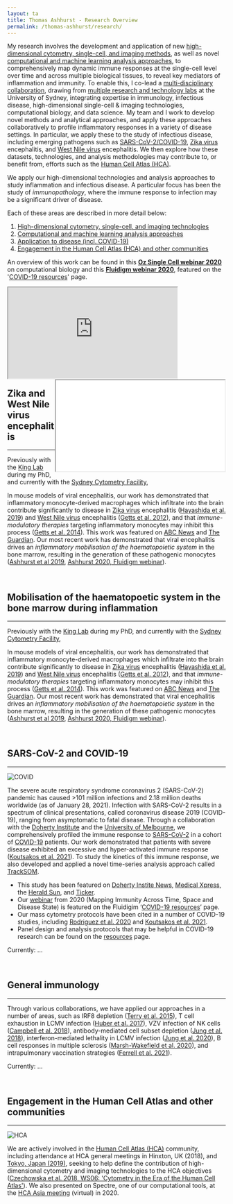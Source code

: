```yaml
---
layout: ta
title: Thomas Ashhurst - Research Overview
permalink: /thomas-ashhurst/research/
---
```


My research involves the development and application of new [high-dimensional cytometry, single-cell, and imaging methods](https://tomashhurst.github.io/research/#high-dimensional-cytometry-and-imaging-technologies), as well as novel [computational and machine learning analysis approaches](https://tomashhurst.github.io/research/#computational-analysis-approaches), to comprehensively map dynamic immune responses at the single-cell level over time and across multiple biological tissues, to reveal key mediators of inflammation and immunity. To enable this, I co-lead a [multi-disciplinary collaboration](), drawing from [multiple research and technology labs]() at the University of Sydney, integrating expertise in immunology, infectious disease, high-dimensional single-cell & imaging technologies, computational biology, and data science. My team and I work to develop novel methods and analytical approaches, and apply these approaches collaboratively to profile inflammatory responses in a variety of disease settings. In particular, we apply these to the study of infectious disease, including emerging pathogens such as [SARS-CoV-2/COVID-19](https://tomashhurst.github.io/research/#application-to-disease), [Zika virus](https://tomashhurst.github.io/research/#application-to-disease) encephalitis, and [West Nile virus](https://tomashhurst.github.io/research/#application-to-disease) encephalitis. We then explore how these datasets, technologies, and analysis methodologies may contribute to, or benefit from, efforts such as the [Human Cell Atlas (HCA)](http://humancellatlas.org/).

We apply our high-dimensional technologies and analysis approaches to study inflammation and infectious disease. A particular focus has been the study of *immunopathology*, where the immune response to infection may be a significant driver of disease. 

<!--To facilitate this, I 
seeks to comprehensively map dynamic immune responses at the single-cell level, over time and across multiple biological tissues, to reveal key mediators of inflammation and immunity, in both health and disease. 
To faciliate this, I lead a [multi-disciplinary collaboration](), drawing from [multiple research and technology labs]() at the University of Sydney. This group integrates expertise in immunology, infectious disease, high-dimensional single-cell & imaging technologies, computational biology, and data science, to develop and apply new [high-dimensional cytometry, single-cell, and imaging methods](https://tomashhurst.github.io/research/#high-dimensional-cytometry-and-imaging-technologies), as well as novel [computational and machine learning analysis approaches](https://tomashhurst.github.io/research/#computational-analysis-approaches), to enable deep characterisation of the immune response to disease, in both single-cell and spatial data. 
In particular, my team and I collaboratively apply these approaches to profile the inflammatory responses to infectious disease, including emerging pathogens such as [SARS-CoV-2/COVID-19](https://tomashhurst.github.io/research/#application-to-disease), [Zika virus](https://tomashhurst.github.io/research/#application-to-disease) encephalitis, and [West Nile virus](https://tomashhurst.github.io/research/#application-to-disease) encephalitis. We then explore how these datasets, technologies, and analysis methodologies may contribute to, or benefit from, efforts such as the [Human Cell Atlas (HCA)](http://humancellatlas.org/).-->

<!--**Overview**: my research involves the development and application of new [high-dimensional cytometry, single-cell, and imaging methods](https://tomashhurst.github.io/research/#high-dimensional-cytometry-and-imaging-technologies), as well as novel [computational and machine learning analysis approaches](https://tomashhurst.github.io/research/#computational-analysis-approaches), to comprehensively map dynamic immune responses over time and across multiple biological tissues, to reveal key mediators of inflammation and immunity in health and disease. In this context, I co-lead a [multi-disciplinary collaboration]() of multiple research and technology labs at the University of Sydney, combining expertise in immunology, infectious disease, high-dimensional single-cell & imaging technologies, computational biology, and data science. We collaboratively apply our novel approaches to the study of immunology and infectious disease, including emerging pathogens, such as [SARS-CoV-2 and COVID-19](https://tomashhurst.github.io/research/#application-to-disease), [Zika virus](https://tomashhurst.github.io/research/#application-to-disease) encephalitis, and [West Nile virus](https://tomashhurst.github.io/research/#application-to-disease) encephalitis. We then explore how these datasets, technologies, and analysis methdologies may contribute to, or benefit from, efforts such as the [Human Cell Atlas (HCA)](http://humancellatlas.org/).-->

Each of these areas are described in more detail below:
1. [High-dimensional cytometry, single-cell, and imaging technologies](https://tomashhurst.github.io/research/#high-dimensional-cytometry-and-imaging-technologies)
2. [Computational and machine learning analysis approaches](https://tomashhurst.github.io/research/#computational-analysis-approaches)
3. [Application to disease (incl. COVID-19)](https://tomashhurst.github.io/research/#application-to-disease)
4. [Engagement in the Human Cell Atlas (HCA) and other communities](https://tomashhurst.github.io/research/#engagement-in-the-human-cell-atlas-and-other-communities)

An overview of this work can be found in this **[Oz Single Cell webinar 2020](https://youtu.be/poEDERGXrQw?t=3151)** on computational biology and this **[Fluidigm webinar 2020](https://www.fluidigm.com/articles/presentation---mapping-dynamic-immunity-across-time-space-and-disease-state-using-high%E2%80%90dimensional-cytometry-technologies-and-analytics)**, featured on the '[COVID-19 resources](https://www.fluidigm.com/singlearticles/covid-19-resources)' page.

<div class="box">
  <div class="box">
    <iframe align="left" class="vidyard_iframe" src="https://www.youtube.com/embed/poEDERGXrQw?start=3151" width="390" height="210" scrolling="no" frameborder="10" margin="10" allowtransparency="true" allowfullscreen></iframe>
  </div>

  <div class="box">
   <iframe align="right" width="390" height="210" src="//play.vidyard.com/4A9gczgzSZrmMa2q5Tyuvf.html?" frameborder="10" margin="10" allow="accelerometer; autoplay; clipboard-write; encrypted-media; gyroscope; picture-in-picture" allowfullscreen></iframe>
  </div>
</div>

<br />
<br />
<br />
<br />
<br />
<br />
<br />
<br />
<br />
<br />
<br />
&nbsp;&nbsp;&nbsp;&nbsp;&nbsp;&nbsp;&nbsp;&nbsp;&nbsp;





## Zika and West Nile virus encephalitis ##

---

Previously with the [King Lab](https://www.sydney.edu.au/medicine-health/about/our-people/academic-staff/nicholas-king.html) during my PhD, and currently with the [Sydney Cytometry Facility](https://sydneycytometry.org.au/), 

In mouse models of viral encephalitis, our work has demonstrated that inflammatory monocyte-derived macrophages which infiltrate into the brain contribute significantly to disease in [Zika virus](https://www.who.int/news-room/fact-sheets/detail/zika-virus) encephalitis ([Hayashida et al. 2019](https://jneuroinflammation.biomedcentral.com/articles/10.1186/s12974-019-1566-5)) and [West Nile virus](https://www.who.int/news-room/fact-sheets/detail/west-nile-virus) encephalitis ([Getts et al. 2012](https://jneuroinflammation.biomedcentral.com/articles/10.1186/1742-2094-9-246)), and that *immune-modulatory therapies* targeting inflammatory monocytes may inhibit this process ([Getts et al. 2014](https://stm.sciencemag.org/content/6/219/219ra7.short)). This work was featured on [ABC News](http://www.abc.net.au/science/articles/2014/01/16/3926376.htm) and [The Guardian](http://www.theguardian.com/world/2014/jan/16/heart-attack-damage-can-be-reduced-with-a-simple-injection-say-experts). Our most recent work has demonstrated that viral encephalitis drives an *inflammatory mobilisation of the haematopoietic system* in the bone marrow, resulting in the generation of these pathogenic monocytes ([Ashhurst et al 2019](https://link.springer.com/protocol/10.1007/978-1-4939-9454-0_12), [Ashhurst 2020, Fluidigm webinar](https://www.fluidigm.com/articles/presentation---mapping-dynamic-immunity-across-time-space-and-disease-state-using-high%E2%80%90dimensional-cytometry-technologies-and-analytics)).

<br />





## Mobilisation of the haematopoetic system in the bone marrow during inflammation ##

---

Previously with the [King Lab](https://www.sydney.edu.au/medicine-health/about/our-people/academic-staff/nicholas-king.html) during my PhD, and currently with the [Sydney Cytometry Facility](https://sydneycytometry.org.au/), 

In mouse models of viral encephalitis, our work has demonstrated that inflammatory monocyte-derived macrophages which infiltrate into the brain contribute significantly to disease in [Zika virus](https://www.who.int/news-room/fact-sheets/detail/zika-virus) encephalitis ([Hayashida et al. 2019](https://jneuroinflammation.biomedcentral.com/articles/10.1186/s12974-019-1566-5)) and [West Nile virus](https://www.who.int/news-room/fact-sheets/detail/west-nile-virus) encephalitis ([Getts et al. 2012](https://jneuroinflammation.biomedcentral.com/articles/10.1186/1742-2094-9-246)), and that *immune-modulatory therapies* targeting inflammatory monocytes may inhibit this process ([Getts et al. 2014](https://stm.sciencemag.org/content/6/219/219ra7.short)). This work was featured on [ABC News](http://www.abc.net.au/science/articles/2014/01/16/3926376.htm) and [The Guardian](http://www.theguardian.com/world/2014/jan/16/heart-attack-damage-can-be-reduced-with-a-simple-injection-say-experts). Our most recent work has demonstrated that viral encephalitis drives an *inflammatory mobilisation of the haematopoietic system* in the bone marrow, resulting in the generation of these pathogenic monocytes ([Ashhurst et al 2019](https://link.springer.com/protocol/10.1007/978-1-4939-9454-0_12), [Ashhurst 2020, Fluidigm webinar](https://www.fluidigm.com/articles/presentation---mapping-dynamic-immunity-across-time-space-and-disease-state-using-high%E2%80%90dimensional-cytometry-technologies-and-analytics)).

<br />







## SARS-CoV-2 and COVID-19 ##

---


![COVID](https://raw.githubusercontent.com/tomashhurst/tomashhurst.github.io/master/images/COVID%20image%20wide%202.png)

The severe acute respiratory syndrome coronavirus 2 (SARS-CoV-2) pandemic has caused >101 million infections and 2.18 million deaths worldwide (as of January 28, 2021). Infection with SARS-CoV-2 results in a spectrum of clinical presentations, called coronavirus disease 2019 (COVID-19), ranging from asymptomatic to fatal disease. Through a collaboration with the [Doherty Institute](https://www.doherty.edu.au/) and the [University of Melbourne](https://www.unimelb.edu.au/), we comprehensively profiled the immune response to [SARS-CoV-2](https://www.who.int/emergencies/diseases/novel-coronavirus-2019) in a cohort of [COVID-19](https://www.who.int/emergencies/diseases/novel-coronavirus-2019) patients. Our work demonstrated that patients with severe disease exhibited an excessive and hyper-activated immune response ([Koutsakos et al. 2021](https://www.cell.com/cell-reports-medicine/fulltext/S2666-3791(21)00019-7)). To study the kinetics of this immune response, we also developed and applied a novel time-series analysis approach called [TrackSOM](https://github.com/ghar1821/TrackSOM). 

- This study has been featured on [Doherty Instite News](https://www.doherty.edu.au/news-events/news/mapping-an-effective-immune-response-to-covid-19), [Medical Xpress](https://medicalxpress.com/news/2021-02-effective-immune-response-covid-.html), the [Herald Sun](https://www.heraldsun.com.au/coronavirus/melbourne-experts-uncover-why-covid-affects-people-differently/news-story/ed5ffb9604c1b4db776503562e494f71), and [Ticker](https://twitter.com/tickerNEWSau/status/1359991653243572224?s=20).
- Our [webinar](https://www.fluidigm.com/articles/presentation---mapping-dynamic-immunity-across-time-space-and-disease-state-using-high%E2%80%90dimensional-cytometry-technologies-and-analytics) from 2020 (Mapping Immunity Across Time, Space and Disease State) is featured on the Fluidigim ‘[COVID-19 resources](https://www.fluidigm.com/singlearticles/covid-19-resources)’ page.
- Our mass cytometry protocols have been cited in a number of COVID-19 studies, including [Rodriguez et al. 2020](https://doi.org/10.1016/j.xcrm.2020.100078) and [Koutsakos et al. 2021](https://doi.org/10.1016/j.xcrm.2021.100208).
- Panel design and analysis protocols that may be helpful in COVID-19 research can be found on the [resources](https://tomashhurst.github.io/resources) page.

Currently: ...


<br />




## General immunology ##

---

Through various collaborations, we have applied our approaches in a number of areas, such as IRF8 depletion ([Terry et al. 2015](https://www.karger.com/Article/Abstract/365972)), T cell exhaustion in LCMV infection ([Huber et al. 2017](https://jvi.asm.org/content/91/22/e01219-17.short)), VZV infection of NK cells ([Campbell et al. 2018](https://journals.plos.org/plospathogens/article?rev=1&id=10.1371/journal.ppat.1006999)), antibody-mediated cell subset depletion ([Jung et al. 2018](https://www.jimmunol.org/content/201/7/2176.abstract)), interferon-mediated lethality in LCMV infection ([Jung et al. 2020](https://journals.plos.org/plospathogens/article?id=10.1371/journal.ppat.1008525&rev=1)), B cell responses in multiple sclerosis ([Marsh-Wakefield et al. 2020](https://onlinelibrary.wiley.com/doi/abs/10.1002/cti2.1133)), and intrapulmonary vaccination strategies ([Ferrell et al. 2021](https://doi.org/10.1038/s41385-021-00379-6)).

Currently: ...

<br />










## Engagement in the Human Cell Atlas and other communities ##

---

![HCA](https://github.com/tomashhurst/tomashhurst.github.io/blob/master/images/HCA%20wide.png?raw=true)

We are actively involved in the [Human Cell Atlas (HCA)](https://www.humancellatlas.org/) community, including attendance at HCA general meetings in Hinxton, UK (2018), and [Tokyo, Japan (2019)](https://youtu.be/xYqd2w_aRH0?t=327), seeking to help define the contribution of high-dimensional cytometry and imaging technologies to the HCA objectives ([Czechowska et al. 2018, WS06: 'Cytometry in the Era of the Human Cell Atlas'](https://onlinelibrary.wiley.com/doi/full/10.1002/cyto.a.23777)). We also presented on Spectre, one of our computational tools, at the [HCA Asia meeting](https://youtu.be/95dy_p5FFck?t=15491) (virtual) in 2020.

<br />
